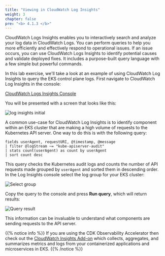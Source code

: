 ```yaml
---
title: "Viewing in CloudWatch Log Insights"
weight: 3
chapter: false
pre: "<b> 4.1.3 </b>"
---
```


CloudWatch Logs Insights enables you to interactively search and analyze your log data in CloudWatch Logs. You can perform queries to help you more efficiently and effectively respond to operational issues. If an issue occurs, you can use CloudWatch Logs Insights to identify potential causes and validate deployed fixes. It includes a purpose-built query language with a few simple but powerful commands.

In this lab exercise, we'll take a look at an example of using CloudWatch Log Insights to query the EKS control plane logs. First navigate to CloudWatch Log Insights in the console:

[CloudWatch Logs Insights Console](https://console.aws.amazon.com/cloudwatch/home#logsV2:logs-insights)

You will be presented with a screen that looks like this:

![log insights initial](../../../../images/0006/0008.png?featherlight=false&width=90pc)

A common use-case for CloudWatch Log Insights is to identify component within an EKS cluster that are making a high volume of requests to the Kubernetes API server. One way to do this is with the following query:

```blank
fields userAgent, requestURI, @timestamp, @message
| filter @logStream ~= "kube-apiserver-audit"
| stats count(userAgent) as count by userAgent
| sort count desc
```

This query checks the Kubernetes audit logs and counts the number of API requests made grouped by `userAgent` and sorted them in descending order. In the Log Insights console select the log group for your EKS cluster:

![Select group](../../../../images/0006/0009.png?featherlight=false&width=90pc)

Copy the query to the console and press **Run query**, which will return results:

![Query result](../../../../images/0006/00010.png?featherlight=false&width=90pc)

This information can be invaluable to understand what components are sending requests to the API server.

{{% notice info %}}
If you are using the CDK Observability Accelerator then check out the [CloudWatch Insights Add-on](https://aws-quickstart.github.io/cdk-eks-blueprints/addons/aws-cloudwatch-insights/) which collects, aggregates, and summarizes metrics and logs from your containerized applications and microservices in EKS.
{{% /notice %}}